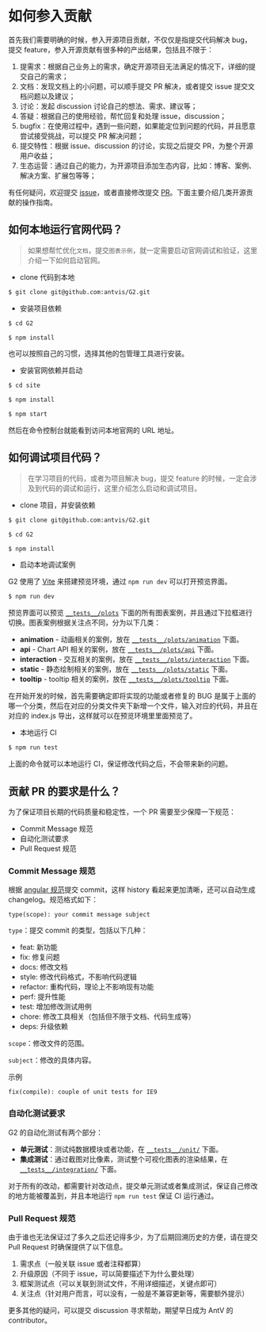 # 如何参入贡献

首先我们需要明确的时候，参入开源项目贡献，不仅仅是指提交代码解决 bug，提交 feature，参入开源贡献有很多种的产出结果，包括且不限于：

1. 提需求：根据自己业务上的需求，确定开源项目无法满足的情况下，详细的提交自己的需求；
2. 文档：发现文档上的小问题，可以顺手提交 PR 解决，或者提交 issue 提交文档问题以及建议；
3. 讨论：发起 discussion 讨论自己的想法、需求、建议等；
4. 答疑：根据自己的使用经验，帮忙回复和处理 issue，discussion；
5. bugfix：在使用过程中，遇到一些问题，如果能定位到问题的代码，并且愿意尝试接受挑战，可以提交 PR 解决问题；
6. 提交特性：根据 issue、discussion 的讨论，实现之后提交 PR，为整个开源用户收益；
7. 生态运营：通过自己的能力，为开源项目添加生态内容，比如：博客、案例、解决方案、扩展包等等；

有任何疑问，欢迎提交 [issue](https://github.com/antvis/g2/issues)，或者直接修改提交 [PR](https://github.com/antvis/g2/pulls)。下面主要介绍几类开源贡献的操作指南。

## 如何本地运行官网代码？

> 如果想帮忙优化`文档`，提交`图表示例`，就一定需要启动官网调试和验证，这里介绍一下如何启动官网。

- clone 代码到本地

```bash
$ git clone git@github.com:antvis/G2.git
```

- 安装项目依赖

```bash
$ cd G2

$ npm install
```

也可以按照自己的习惯，选择其他的包管理工具进行安装。

- 安装官网依赖并启动

```bash
$ cd site

$ npm install

$ npm start
```

然后在命令控制台就能看到访问本地官网的 URL 地址。


## 如何调试项目代码？

> 在学习项目的代码，或者为项目解决 bug，提交 feature 的时候，一定会涉及到代码的调试和运行，这里介绍怎么启动和调试项目。

- clone 项目，并安装依赖

```bash
$ git clone git@github.com:antvis/G2.git

$ cd G2

$ npm install
```

- 启动本地调试案例

G2 使用了 [Vite](https://vitejs.dev/) 来搭建预览环境，通过 `npm run dev` 可以打开预览界面。

```bash
$ npm run dev
```

预览界面可以预览 [`__tests__/plots`](./__tests__/plots) 下面的所有图表案例，并且通过下拉框进行切换。图表案例根据关注点不同，分为以下几类：

- **animation** - 动画相关的案例，放在 [`__tests__/plots/animation`](./__tests__/plots/animation/) 下面。
- **api** - Chart API 相关的案例，放在 [`__tests__/plots/api`](./__tests__/plots/api) 下面。
- **interaction** - 交互相关的案例，放在 [`__tests__/plots/interaction`](./__tests__/plots/interaction) 下面。
- **static** - 静态绘制相关的案例，放在 [`__tests__/plots/static`](./__tests__/plots/static/) 下面。
- **tooltip** - tooltip 相关的案例，放在 [`__tests__/plots/tooltip`](./__tests__/plots/tooltip/) 下面。

在开始开发的时候，首先需要确定即将实现的功能或者修复的 BUG 是属于上面的哪一个分类，然后在对应的分类文件夹下新增一个文件，输入对应的代码，并且在对应的 index.js 导出，这样就可以在预览环境里里面预览了。

- 本地运行 CI

```ts
$ npm run test
```

上面的命令就可以本地运行 CI，保证修改代码之后，不会带来新的问题。


## 贡献 PR 的要求是什么？

为了保证项目长期的代码质量和稳定性，一个 PR 需要至少保障一下规范：

- Commit Message 规范
- 自动化测试要求
- Pull Request 规范


### Commit Message 规范

根据 [angular 规范](https://github.com/angular/angular.js/blob/master/CONTRIBUTING.md#commit-message-format)提交 commit，这样 history 看起来更加清晰，还可以自动生成 changelog。规范格式如下：

```text
type(scope): your commit message subject
```

`type`：提交 commit 的类型，包括以下几种：

- feat: 新功能
- fix: 修复问题
- docs: 修改文档
- style: 修改代码格式，不影响代码逻辑
- refactor: 重构代码，理论上不影响现有功能
- perf: 提升性能
- test: 增加修改测试用例
- chore: 修改工具相关（包括但不限于文档、代码生成等）
- deps: 升级依赖

`scope`：修改文件的范围。

`subject`：修改的具体内容。

示例

```plain
fix(compile): couple of unit tests for IE9
```

### 自动化测试要求

G2 的自动化测试有两个部分：

- **单元测试**：测试纯数据模块或者功能，在 [`__tests__/unit/`](./__tests__/unit/) 下面。
- **集成测试**：通过截图对比像素，测试整个可视化图表的渲染结果，在 [`__tests__/integration/`](./__tests__/integration/) 下面。

对于所有的改动，都需要针对改动点，提交单元测试或者集成测试，保证自己修改的地方能被覆盖到，并且本地运行 `npm run test` 保证 CI 运行通过。

### Pull Request 规范

由于谁也无法保证过了多久之后还记得多少，为了后期回溯历史的方便，请在提交 Pull Request 时确保提供了以下信息。

1. 需求点（一般关联 issue 或者注释都算）
2. 升级原因（不同于 issue，可以简要描述下为什么要处理）
3. 框架测试点（可以关联到测试文件，不用详细描述，关键点即可）
4. 关注点（针对用户而言，可以没有，一般是不兼容更新等，需要额外提示）

更多其他的疑问，可以提交 discussion 寻求帮助，期望早日成为 AntV 的 contributor。
